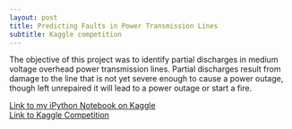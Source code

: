```yaml
---
layout: post
title: Predicting Faults in Power Transmission Lines
subtitle: Kaggle competition
---
```


The objective of this project was to identify partial discharges in medium voltage overhead power transmission lines. Partial discharges result from damage to the line that is not yet severe enough to cause a power outage, though left unrepaired it will lead to a power outage or start a fire.

[Link to my iPython Notebook on Kaggle](https://www.kaggle.com/kmekar/vsb-fault-detection-dwt-denoising?scriptVersionId=14059965)  
[Link to Kaggle Competition](https://www.kaggle.com/c/vsb-power-line-fault-detection)


